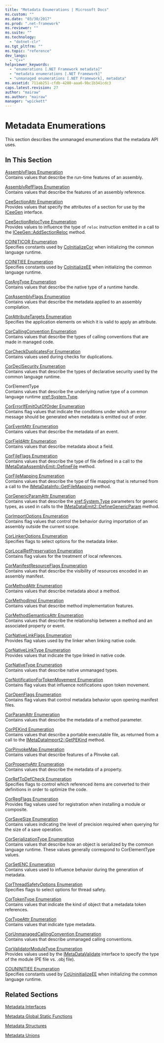 ```yaml
---
title: "Metadata Enumerations | Microsoft Docs"
ms.custom: ""
ms.date: "03/30/2017"
ms.prod: ".net-framework"
ms.reviewer: ""
ms.suite: ""
ms.technology: 
  - "dotnet-clr"
ms.tgt_pltfrm: ""
ms.topic: "reference"
dev_langs: 
  - "C++"
helpviewer_keywords: 
  - "enumerations [.NET Framework metadata]"
  - "metadata enumerations [.NET Framework]"
  - "unmanaged enumerations [.NET Framework], metadata"
ms.assetid: 711ab251-cfdb-4280-aaa6-9bc1b341cdc3
caps.latest.revision: 27
author: "mairaw"
ms.author: "mairaw"
manager: "wpickett"
---
```

# Metadata Enumerations
This section describes the unmanaged enumerations that the metadata API uses.  
  
## In This Section  
 [AssemblyFlags Enumeration](../../../../docs/framework/unmanaged-api/metadata/assemblyflags-enumeration.md)  
 Contains values that describe the run-time features of an assembly.  
  
 [AssemblyRefFlags Enumeration](../../../../docs/framework/unmanaged-api/metadata/assemblyrefflags-enumeration.md)  
 Contains values that describe the features of an assembly reference.  
  
 [CeeSectionAttr Enumeration](../../../../docs/framework/unmanaged-api/metadata/ceesectionattr-enumeration.md)  
 Provides values that specify the attributes of a section for use by the [ICeeGen](../../../../docs/framework/unmanaged-api/metadata/iceegen-interface.md) interface.  
  
 [CeeSectionRelocType Enumeration](../../../../docs/framework/unmanaged-api/metadata/ceesectionreloctype-enumeration.md)  
 Provides values to influence the type of `reloc` instruction emitted in a call to the [ICeeGen::AddSectionReloc](../../../../docs/framework/unmanaged-api/metadata/iceegen-addsectionreloc-method.md) method.  
  
 [COINITICOR Enumeration](../../../../docs/framework/unmanaged-api/metadata/coiniticor-enumeration.md)  
 Specifies constants used by [CoInitializeCor](../../../../docs/framework/unmanaged-api/hosting/coinitializecor-function.md) when initializing the common language runtime.  
  
 [COINITIEE Enumeration](../../../../docs/framework/unmanaged-api/metadata/coinitiee-enumeration.md)  
 Specifies constants used by [CoInitializeEE](../../../../docs/framework/unmanaged-api/hosting/coinitializeee-function.md) when initializing the common language runtime.  
  
 [CorArgType Enumeration](../../../../docs/framework/unmanaged-api/metadata/corargtype-enumeration.md)  
 Contains values that describe the native type of a runtime handle.  
  
 [CorAssemblyFlags Enumeration](../../../../docs/framework/unmanaged-api/metadata/corassemblyflags-enumeration.md)  
 Contains values that describe the metadata applied to an assembly compilation.  
  
 [CorAttributeTargets Enumeration](../../../../docs/framework/unmanaged-api/metadata/corattributetargets-enumeration.md)  
 Specifies the application elements on which it is valid to apply an attribute.  
  
 [CorCallingConvention Enumeration](../../../../docs/framework/unmanaged-api/metadata/corcallingconvention-enumeration.md)  
 Contains values that describe the types of calling conventions that are made in managed code.  
  
 [CorCheckDuplicatesFor Enumeration](../../../../docs/framework/unmanaged-api/metadata/corcheckduplicatesfor-enumeration.md)  
 Contains values used during checks for duplications.  
  
 [CorDeclSecurity Enumeration](../../../../docs/framework/unmanaged-api/metadata/cordeclsecurity-enumeration.md)  
 Contains values that describe the types of declarative security used by the common language runtime.  
  
 CorElementType  
 Contains values that describe the underlying native type of a common language runtime <xref:System.Type>.  
  
 [CorErrorIfEmitOutOfOrder Enumeration](../../../../docs/framework/unmanaged-api/metadata/corerrorifemitoutoforder-enumeration.md)  
 Contains flag values that indicate the conditions under which an error message should be generated when metadata is emitted out of order.  
  
 [CorEventAttr Enumeration](../../../../docs/framework/unmanaged-api/metadata/coreventattr-enumeration.md)  
 Contains values that describe the metadata of an event.  
  
 [CorFieldAttr Enumeration](../../../../docs/framework/unmanaged-api/metadata/corfieldattr-enumeration.md)  
 Contains values that describe metadata about a field.  
  
 [CorFileFlags Enumeration](../../../../docs/framework/unmanaged-api/metadata/corfileflags-enumeration.md)  
 Contains values that describe the type of file defined in a call to the [IMetaDataAssemblyEmit::DefineFile](../../../../docs/framework/unmanaged-api/metadata/imetadataassemblyemit-definefile-method.md) method.  
  
 [CorFileMapping Enumeration](../../../../docs/framework/unmanaged-api/metadata/corfilemapping-enumeration.md)  
 Contains values that describe the type of file mapping that is returned from a call to the [IMetaDataInfo::GetFileMapping](../../../../docs/framework/unmanaged-api/metadata/imetadatainfo-getfilemapping-method.md) method.  
  
 [CorGenericParamAttr Enumeration](../../../../docs/framework/unmanaged-api/metadata/corgenericparamattr-enumeration.md)  
 Contains values that describe the <xref:System.Type> parameters for generic types, as used in calls to the [IMetaDataEmit2::DefineGenericParam](../../../../docs/framework/unmanaged-api/metadata/imetadataemit2-definegenericparam-method.md) method.  
  
 [CorImportOptions Enumeration](../../../../docs/framework/unmanaged-api/metadata/corimportoptions-enumeration.md)  
 Contains flag values that control the behavior during importation of an assembly outside the current scope.  
  
 [CorLinkerOptions Enumeration](../../../../docs/framework/unmanaged-api/metadata/corlinkeroptions-enumeration.md)  
 Specifies flags to select options for the metadata linker.  
  
 [CorLocalRefPreservation Enumeration](../../../../docs/framework/unmanaged-api/metadata/corlocalrefpreservation-enumeration.md)  
 Contains flag values for the treatment of local references.  
  
 [CorManifestResourceFlags Enumeration](../../../../docs/framework/unmanaged-api/metadata/cormanifestresourceflags-enumeration.md)  
 Contains values that describe the visibility of resources encoded in an assembly manifest.  
  
 [CorMethodAttr Enumeration](../../../../docs/framework/unmanaged-api/metadata/cormethodattr-enumeration.md)  
 Contains values that describe metadata about a method.  
  
 [CorMethodImpl Enumeration](../../../../docs/framework/unmanaged-api/metadata/cormethodimpl-enumeration.md)  
 Contains values that describe method implementation features.  
  
 [CorMethodSemanticsAttr Enumeration](../../../../docs/framework/unmanaged-api/metadata/cormethodsemanticsattr-enumeration.md)  
 Contains values that describe the relationship between a method and an associated property or event.  
  
 [CorNativeLinkFlags Enumeration](../../../../docs/framework/unmanaged-api/metadata/cornativelinkflags-enumeration.md)  
 Provides flag values used by the linker when linking native code.  
  
 [CorNativeLinkType Enumeration](../../../../docs/framework/unmanaged-api/metadata/cornativelinktype-enumeration.md)  
 Provides values that indicate the type linked in native code.  
  
 [CorNativeType Enumeration](../../../../docs/framework/unmanaged-api/metadata/cornativetype-enumeration.md)  
 Contains values that describe native unmanaged types.  
  
 [CorNotificationForTokenMovement Enumeration](../../../../docs/framework/unmanaged-api/metadata/cornotificationfortokenmovement-enumeration.md)  
 Contains flag values that influence notifications upon token movement.  
  
 [CorOpenFlags Enumeration](../../../../docs/framework/unmanaged-api/metadata/coropenflags-enumeration.md)  
 Contains flag values that control metadata behavior upon opening manifest files.  
  
 [CorParamAttr Enumeration](../../../../docs/framework/unmanaged-api/metadata/corparamattr-enumeration.md)  
 Contains values that describe the metadata of a method parameter.  
  
 [CorPEKind Enumeration](../../../../docs/framework/unmanaged-api/metadata/corpekind-enumeration.md)  
 Contains values that describe a portable executable file, as returned from a call to the [IMetaDataImport2::GetPEKind](../../../../docs/framework/unmanaged-api/metadata/imetadataimport2-getpekind-method.md) method.  
  
 [CorPinvokeMap Enumeration](../../../../docs/framework/unmanaged-api/metadata/corpinvokemap-enumeration.md)  
 Contains values that describe features of a PInvoke call.  
  
 [CorPropertyAttr Enumeration](../../../../docs/framework/unmanaged-api/metadata/corpropertyattr-enumeration.md)  
 Contains values that describe the metadata of a property.  
  
 [CorRefToDefCheck Enumeration](../../../../docs/framework/unmanaged-api/metadata/correftodefcheck-enumeration.md)  
 Specifies flags to control which referenced items are converted to their definitions in order to optimize the code.  
  
 [CorRegFlags Enumeration](../../../../docs/framework/unmanaged-api/metadata/corregflags-enumeration.md)  
 Provides flag values used for registration when installing a module or composite.  
  
 [CorSaveSize Enumeration](../../../../docs/framework/unmanaged-api/metadata/corsavesize-enumeration.md)  
 Contains values indicating the level of precision required when querying for the size of a save operation.  
  
 [CorSerializationType Enumeration](../../../../docs/framework/unmanaged-api/metadata/corserializationtype-enumeration.md)  
 Contains values that describe how an object is serialized by the common language runtime. These values generally correspond to CorElementType values.  
  
 [CorSetENC Enumeration](../../../../docs/framework/unmanaged-api/metadata/corsetenc-enumeration.md)  
 Contains values used to influence behavior during the generation of metadata.  
  
 [CorThreadSafetyOptions Enumeration](../../../../docs/framework/unmanaged-api/metadata/corthreadsafetyoptions-enumeration.md)  
 Specifies flags to select options for thread safety.  
  
 [CorTokenType Enumeration](../../../../docs/framework/unmanaged-api/metadata/cortokentype-enumeration.md)  
 Contains values that indicate the kind of object that a metadata token references.  
  
 [CorTypeAttr Enumeration](../../../../docs/framework/unmanaged-api/metadata/cortypeattr-enumeration.md)  
 Contains values that indicate type metadata.  
  
 [CorUnmanagedCallingConvention Enumeration](../../../../docs/framework/unmanaged-api/metadata/corunmanagedcallingconvention-enumeration.md)  
 Contains values that describe unmanaged calling conventions.  
  
 [CorValidatorModuleType Enumeration](../../../../docs/framework/unmanaged-api/metadata/corvalidatormoduletype-enumeration.md)  
 Provides values used by the [IMetaDataValidate](../../../../docs/framework/unmanaged-api/metadata/imetadatavalidate-interface.md) interface to specify the type of the module (PE file vs. .obj file).  
  
 [COUNINITIEE Enumeration](../../../../docs/framework/unmanaged-api/metadata/couninitiee-enumeration.md)  
 Specifies constants used by [CoUninitializeEE](../../../../docs/framework/unmanaged-api/hosting/couninitializeee-function.md) when initializing the common language runtime.  
  
## Related Sections  
 [Metadata Interfaces](../../../../docs/framework/unmanaged-api/metadata/metadata-interfaces.md)  
  
 [Metadata Global Static Functions](../../../../docs/framework/unmanaged-api/metadata/metadata-global-static-functions.md)  
  
 [Metadata Structures](../../../../docs/framework/unmanaged-api/metadata/metadata-structures.md)  
  
 [Metadata Unions](../../../../docs/framework/unmanaged-api/metadata/metadata-unions.md)